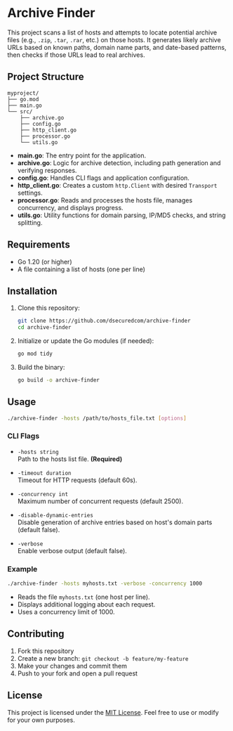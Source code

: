 # Archive Finder

This project scans a list of hosts and attempts to locate potential archive files (e.g., `.zip`, `.tar`, `.rar`, etc.) on those hosts. It generates likely archive URLs based on known paths, domain name parts, and date-based patterns, then checks if those URLs lead to real archives.

## Project Structure

```
myproject/
├── go.mod
├── main.go
└── src/
    ├── archive.go
    ├── config.go
    ├── http_client.go
    ├── processor.go
    └── utils.go
```

- **main.go**: The entry point for the application.
- **archive.go**: Logic for archive detection, including path generation and verifying responses.
- **config.go**: Handles CLI flags and application configuration.
- **http_client.go**: Creates a custom `http.Client` with desired `Transport` settings.
- **processor.go**: Reads and processes the hosts file, manages concurrency, and displays progress.
- **utils.go**: Utility functions for domain parsing, IP/MD5 checks, and string splitting.

## Requirements

- Go 1.20 (or higher)
- A file containing a list of hosts (one per line)

## Installation

1. Clone this repository:

   ```bash
   git clone https://github.com/dsecuredcom/archive-finder
   cd archive-finder
   ```

2. Initialize or update the Go modules (if needed):

   ```bash
   go mod tidy
   ```

3. Build the binary:

   ```bash
   go build -o archive-finder
   ```

## Usage

```bash
./archive-finder -hosts /path/to/hosts_file.txt [options]
```

### CLI Flags

- `-hosts string`  
  Path to the hosts list file. **(Required)**

- `-timeout duration`  
  Timeout for HTTP requests (default 60s).

- `-concurrency int`  
  Maximum number of concurrent requests (default 2500).

- `-disable-dynamic-entries`  
  Disable generation of archive entries based on host's domain parts (default false).

- `-verbose`  
  Enable verbose output (default false).

### Example

```bash
./archive-finder -hosts myhosts.txt -verbose -concurrency 1000
```

- Reads the file `myhosts.txt` (one host per line).
- Displays additional logging about each request.
- Uses a concurrency limit of 1000.

## Contributing

1. Fork this repository
2. Create a new branch: `git checkout -b feature/my-feature`
3. Make your changes and commit them
4. Push to your fork and open a pull request

## License

This project is licensed under the [MIT License](LICENSE). Feel free to use or modify for your own purposes.